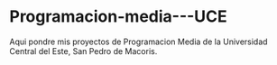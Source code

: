 # Programacion-media---UCE
Aqui pondre mis proyectos de Programacion Media de la Universidad Central del Este, San Pedro de Macoris.
